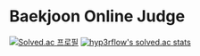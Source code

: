 # Baekjoon Online Judge
[![Solved.ac
프로필](http://mazassumnida.wtf/api/v2/generate_badge?boj=jongpark1234)](https://solved.ac/jongpark1234)
[![hyp3rflow's solved.ac stats](https://github-readme-solvedac.hyp3rflow.vercel.app/api/?handle=jongpark1234)](https://www.acmicpc.net/user/jongpark1234)
